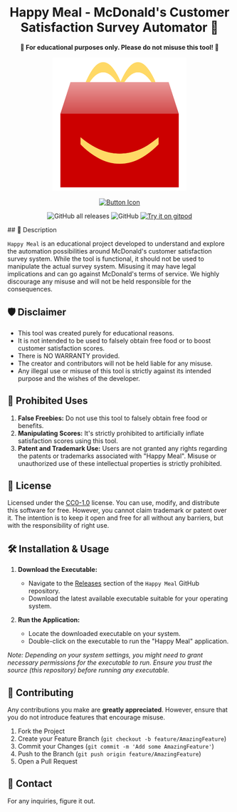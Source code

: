 <div align=center>
           
# Happy Meal - McDonald's Customer Satisfaction Survey Automator 🍔

**🚫 For educational purposes only. Please do not misuse this tool! 🚫**

<img src="Happy_meal.png"
           alt="Happymeal logo"
             style="height: 300px; width: auto;" />

[![Button Icon]][Link]

[Button Icon]: https://img.shields.io/badge/Installation-f44336?style=for-the-badge&logoColor=white&logo=DocuSign

[Link]: https://github.com/ForgedCore8/happymeal/releases/latest/download/HappyMeal.exe

![GitHub all releases](https://img.shields.io/github/downloads/ForgedCore8/happymeal/total) ![GitHub](https://img.shields.io/github/license/ForgedCore8/happymeal) [![Try it on gitpod](https://img.shields.io/badge/try-on%20gitpod-brightgreen.svg)](https://gitpod.io/#https://github.com/ForgedCore8/happymeal)


</div>
## 📜 Description

`Happy Meal` is an educational project developed to understand and explore the automation possibilities around McDonald's customer satisfaction survey system. While the tool is functional, it should not be used to manipulate the actual survey system. Misusing it may have legal implications and can go against McDonald's terms of service. We highly discourage any misuse and will not be held responsible for the consequences.

## 🛡️ Disclaimer

- This tool was created purely for educational reasons.
- It is not intended to be used to falsely obtain free food or to boost customer satisfaction scores.
- There is NO WARRANTY provided.
- The creator and contributors will not be held liable for any misuse.
- Any illegal use or misuse of this tool is strictly against its intended purpose and the wishes of the developer.

## 🚫 Prohibited Uses

1. **False Freebies:** Do not use this tool to falsely obtain free food or benefits.
2. **Manipulating Scores:** It's strictly prohibited to artificially inflate satisfaction scores using this tool.
3. **Patent and Trademark Use:** Users are not granted any rights regarding the patents or trademarks associated with "Happy Meal". Misuse or unauthorized use of these intellectual properties is strictly prohibited.

## 📜 License

Licensed under the [CC0-1.0](https://creativecommons.org/publicdomain/zero/1.0/) license. You can use, modify, and distribute this software for free. However, you cannot claim trademark or patent over it. The intention is to keep it open and free for all without any barriers, but with the responsibility of right use.

## 🛠️ Installation & Usage

1. **Download the Executable:**
   - Navigate to the [Releases](https://github.com/ForgedCore8/happymeal/releases) section of the `Happy Meal` GitHub repository.
   - Download the latest available executable suitable for your operating system.

2. **Run the Application:**
   - Locate the downloaded executable on your system.
   - Double-click on the executable to run the "Happy Meal" application.

*Note: Depending on your system settings, you might need to grant necessary permissions for the executable to run. Ensure you trust the source (this repository) before running any executable.*

## 🤝 Contributing

Any contributions you make are **greatly appreciated**. However, ensure that you do not introduce features that encourage misuse.

1. Fork the Project
2. Create your Feature Branch (`git checkout -b feature/AmazingFeature`)
3. Commit your Changes (`git commit -m 'Add some AmazingFeature'`)
4. Push to the Branch (`git push origin feature/AmazingFeature`)
5. Open a Pull Request

## 📧 Contact

For any inquiries, figure it out.
